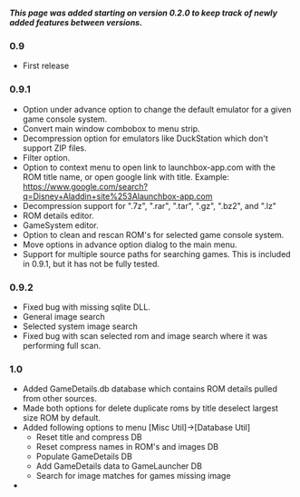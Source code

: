 ##### This page was added starting on version 0.2.0 to keep track of newly added features between versions.
### 0.9
- First release
### 0.9.1
- Option under advance option to change the default emulator for a given game console system.
- Convert main window combobox to menu strip.
- Decompression option for emulators like DuckStation which don't support ZIP files.
- Filter option.
- Option to context menu to open link to launchbox-app.com with the ROM title name, or open google link with title. Example: https://www.google.com/search?q=Disney+Aladdin+site%253Alaunchbox-app.com
- Decompression support for ".7z", ".rar", ".tar", ".gz", ".bz2", and ".lz"
- ROM details editor.
- GameSystem editor.
- Option to clean and rescan ROM's for selected game console system.
- Move options in advance option dialog to the main menu.
- Support for multiple source paths for searching games. This is included in 0.9.1, but it has not be fully tested.
### 0.9.2
- Fixed bug with missing sqlite DLL.
- General image search
- Selected system image search
- Fixed bug with scan selected rom and image search where it was performing full scan.
### 1.0
- Added GameDetails.db database which contains ROM details pulled from other sources.
- Made both options for delete duplicate roms by title deselect largest size ROM by default.
- Added following options to menu [Misc Util]->[Database Util]
    - Reset title and compress DB
	- Reset compress names in ROM's and images DB
	- Populate GameDetails DB
	- Add GameDetails data to GameLauncher DB
	- Search for image matches for games missing image
- 